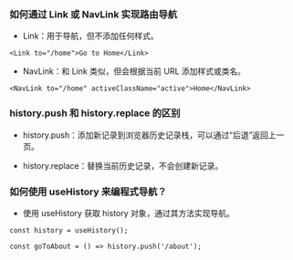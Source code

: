 ### 如何通过 Link 或 NavLink 实现路由导航

- Link：用于导航，但不添加任何样式。

```tsx
<Link to="/home">Go to Home</Link>
```

- NavLink：和 Link 类似，但会根据当前 URL 添加样式或类名。

```tsx
<NavLink to="/home" activeClassName="active">Home</NavLink>
```



### history.push 和 history.replace 的区别

- history.push：添加新记录到浏览器历史记录栈，可以通过“后退”返回上一页。

- history.replace：替换当前历史记录，不会创建新记录。

### 如何使用 useHistory 来编程式导航？

- 使用 useHistory 获取 history 对象，通过其方法实现导航。

```tsx
const history = useHistory();

const goToAbout = () => history.push('/about');
```






